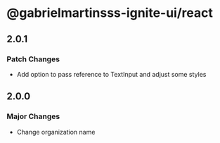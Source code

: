# @gabrielmartinsss-ignite-ui/react

## 2.0.1

### Patch Changes

- Add option to pass reference to TextInput and adjust some styles

## 2.0.0

### Major Changes

- Change organization name
